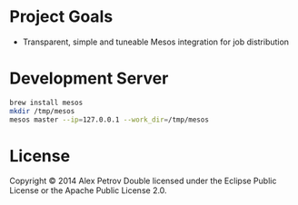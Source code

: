 # Project Goals

  * Transparent, simple and tuneable Mesos integration for job distribution

# Development Server

```sh
brew install mesos
mkdir /tmp/mesos
mesos master --ip=127.0.0.1 --work_dir=/tmp/mesos
```

# License

Copyright © 2014 Alex Petrov
Double licensed under the Eclipse Public License or the Apache Public License 2.0.
